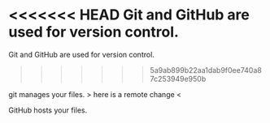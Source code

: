 <<<<<<< HEAD
Git and GitHub are used for version control. <make a change locally>
=======
Git and GitHub are used for version control. 
>>>>>>> 5a9ab899b22aa1dab9f0ee740a87c253949e950b

git manages your files. > here is a remote change <

GitHub hosts your files. <making a local change>
